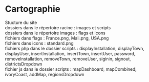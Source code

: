 # Cartographie
Stucture du site <br>
dossiers dans le répertoire racine : images et scripts <br>
dossiers dans le répertoire images : flags et icons <br>
fichiers dans flags : France.png, Mali.png, USA.png <br>
fichiers dans icons : standard.png <br>
fichiers php dans le dossier scripts : displayInstallation, displayTown, displayUser, insertInstallation, insertTown, insertUser, password, removeInstallation, removeTown, removeUser, siginin, signout, districtsDropdown <br>
fichier js dans le dossier scripts : mapDashboard, mapCombined, ivoryCoast, addMap, regionsDropdown
